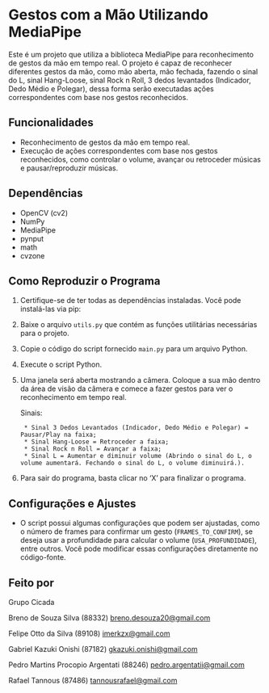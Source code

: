# Gestos com a Mão Utilizando MediaPipe

Este é um projeto que utiliza a biblioteca MediaPipe para reconhecimento de gestos da mão em tempo real. O projeto é capaz de reconhecer diferentes gestos da mão, como mão aberta, mão fechada, fazendo o sinal do L, sinal Hang-Loose, sinal Rock n Roll, 3 dedos levantados (Indicador, Dedo Médio e Polegar), dessa forma serão executadas ações correspondentes com base nos gestos reconhecidos.

## Funcionalidades

- Reconhecimento de gestos da mão em tempo real.
- Execução de ações correspondentes com base nos gestos reconhecidos, como controlar o volume, avançar ou retroceder músicas e pausar/reproduzir músicas.

## Dependências

- OpenCV (cv2)
- NumPy
- MediaPipe
- pynput
- math
- cvzone

## Como Reproduzir o Programa

1. Certifique-se de ter todas as dependências instaladas. Você pode instalá-las via pip:

2. Baixe o arquivo `utils.py` que contém as funções utilitárias necessárias para o projeto.

3. Copie o código do script fornecido `main.py` para um arquivo Python.

4. Execute o script Python.

5. Uma janela será aberta mostrando a câmera. Coloque a sua mão dentro da área de visão da câmera e comece a fazer gestos para ver o reconhecimento em tempo real.

    Sinais:
        
        * Sinal 3 Dedos Levantados (Indicador, Dedo Médio e Polegar) = Pausar/Play na faixa;
        * Sinal Hang-Loose = Retroceder a faixa;
        * Sinal Rock n Roll = Avançar a faixa;
        * Sinal L = Aumentar e diminuir volume (Abrindo o sinal do L, o volume aumentará. Fechando o sinal do L, o volume diminuirá.).

6. Para sair do programa, basta clicar no ‘X’ para finalizar o programa.

## Configurações e Ajustes

- O script possui algumas configurações que podem ser ajustadas, como o número de frames para confirmar um gesto (`FRAMES_TO_CONFIRM`), se deseja usar a profundidade para calcular o volume (`USA_PROFUNDIDADE`), entre outros. Você pode modificar essas configurações diretamente no código-fonte.




## Feito por

Grupo Cicada

Breno de Souza Silva (88332)
breno.desouza20@gmail.com

Felipe Otto da Silva (89108)
imerkzx@gmail.com

Gabriel Kazuki Onishi (87182)
gkazuki.onishi@gmail.com

Pedro Martins Procopio Argentati (88246)
pedro.argentatii@gmail.com

Rafael Tannous (87486)
tannousrafael@gmail.com



